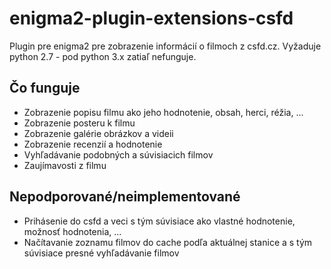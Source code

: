 # enigma2-plugin-extensions-csfd
Plugin pre enigma2 pre zobrazenie informácií o filmoch z csfd.cz. Vyžaduje python 2.7 - pod python 3.x zatiaľ nefunguje.

## Čo funguje
- Zobrazenie popisu filmu ako jeho hodnotenie, obsah, herci, réžia, ...
- Zobrazenie posteru k filmu
- Zobrazenie galérie obrázkov a videii
- Zobrazenie recenzií a hodnotenie
- Vyhľadávanie podobných a súvisiacich filmov
- Zaujímavosti z filmu

## Nepodporované/neimplementované
- Prihásenie do csfd a veci s tým súvisiace ako vlastné hodnotenie, možnosť hodnotenia, ...
- Načítavanie zoznamu filmov do cache podľa aktuálnej stanice a s tým súvisiace presné vyhľadávanie filmov
